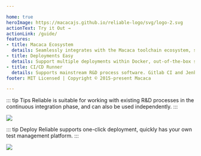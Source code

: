 ```yaml
---

home: true
heroImage: https://macacajs.github.io/reliable-logo/svg/logo-2.svg
actionText: Try it Out →
actionLink: /guide/
features:
- title: Macaca Ecosystem
  details: Seamlessly integrates with the Macaca toolchain ecosystem, seamlessly integrates with Mock, end-to-end testing, reporters, coverage, etc. to complete the pipeline closed loop.
- title: Deployments Easy
  details: Support multiple deployments within Docker, out-of-the-box service deployment experience to help you get your service done quickly.
- title: CI/CD Runner
  details: Supports mainstream R&D process software. Gitlab CI and Jenkins are integrated, and the reporting tool is scalable.
footer: MIT Licensed | Copyright © 2015-present Macaca

---
```


::: tip Tips
Reliable is suitable for working with existing R&D processes in the continuous integration phase, and can also be used independently.
:::

![](https://wx3.sinaimg.cn/large/6d308bd9ly1fz3wii2wqsj21bh0u0qij.jpg)

::: tip Deploy
Reliable supports one-click deployment, quickly has your own test management platform.
:::

![](http://ww2.sinaimg.cn/large/6d308bd9gw1f5scrp1p4rj20rs0gatbj.jpg)
